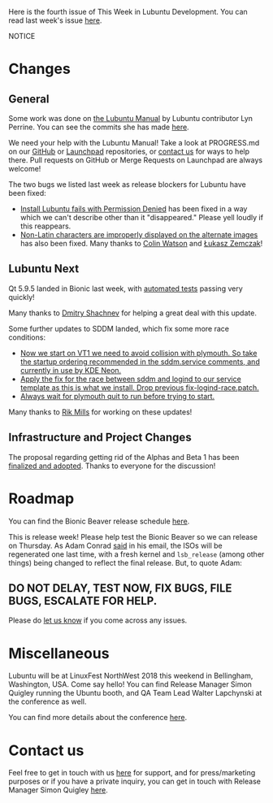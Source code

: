 Here is the fourth issue of This Week in Lubuntu Development. You can read last week's issue [here](https://lubuntu.me/this-week-in-lubuntu-development-3/).

NOTICE

# Changes

## General

Some work was done on [the Lubuntu Manual](https://manual.lubuntu.me/) by Lubuntu contributor Lyn Perrine. You can see the commits she has made [here](https://github.com/lubuntu-team/lubuntu-manual/compare/682d4f639f96c50f9f07a6c13a02b487fd87f8ea...72389683f21cb4d812fcf0b451d0e1fbc077ea82).

We need your help with the Lubuntu Manual! Take a look at PROGRESS.md on our [GitHub](https://github.com/lubuntu-team/lubuntu-manual) or [Launchpad](https://code.launchpad.net/~lubuntu-wiki-docs/lubuntu-manual/+git/lubuntu-manual) repositories, or [contact us](https://lubuntu.me/links/) for ways to help there. Pull requests on GitHub or Merge Requests on Launchpad are always welcome!

The two bugs we listed last week as release blockers for Lubuntu have been fixed:

 * [Install Lubuntu fails with Permission Denied](https://bugs.launchpad.net/bugs/1754174) has been fixed in a way which we can't describe other than it "disappeared." Please yell loudly if this reappears.
 * [Non-Latin characters are improperly displayed on the alternate images](https://bugs.launchpad.net/bugs/1754646) has also been fixed. Many thanks to [Colin Watson](https://launchpad.net/~cjwatson) and [Łukasz Zemczak](https://launchpad.net/~sil2100)!

## Lubuntu Next

Qt 5.9.5 landed in Bionic last week, with [automated tests](https://wiki.ubuntu.com/ProposedMigration) passing very quickly!

Many thanks to [Dmitry Shachnev](https://launchpad.net/~mitya57) for helping a great deal with this update.

Some further updates to SDDM landed, which fix some more race conditions:

 * [Now we start on VT1 we need to avoid collision with plymouth. So take the startup ordering recommended in the sddm.service comments, and currently in use by KDE Neon.](https://launchpad.net/ubuntu/+source/sddm/0.17.0-1ubuntu5)
 * [Apply the fix for the race between sddm and logind to our service template as this is what we install. Drop previous fix-logind-race.patch.](https://launchpad.net/ubuntu/+source/sddm/0.17.0-1ubuntu6)
 * [Always wait for plymouth quit to run before trying to start.](https://launchpad.net/ubuntu/+source/sddm/0.17.0-1ubuntu7)

Many thanks to [Rik Mills](https://launchpad.net/~rikmills) for working on these updates!

## Infrastructure and Project Changes

The proposal regarding getting rid of the Alphas and Beta 1 has been [finalized and adopted](https://lists.ubuntu.com/archives/ubuntu-release/2018-April/004434.html). Thanks to everyone for the discussion!

# Roadmap

You can find the Bionic Beaver release schedule [here](https://wiki.ubuntu.com/BionicBeaver/ReleaseSchedule).

This is release week! Please help test the Bionic Beaver so we can release on Thursday. As Adam Conrad [said](https://lists.ubuntu.com/archives/ubuntu-release/2018-April/004438.html) in his email, the ISOs will be regenerated one last time, with a fresh kernel and `lsb_release` (among other things) being changed to reflect the final release. But, to quote Adam:

## DO NOT DELAY, TEST NOW, FIX BUGS, FILE BUGS, ESCALATE FOR HELP.

Please do [let us know](https://lubuntu.me/links/) if you come across any issues.

# Miscellaneous

Lubuntu will be at LinuxFest NorthWest 2018 this weekend in Bellingham, Washington, USA. Come say hello! You can find Release Manager Simon Quigley running the Ubuntu booth, and QA Team Lead Walter Lapchynski at the conference as well.

You can find more details about the conference [here](https://linuxfestnorthwest.org/conferences/lfnw18).

# Contact us

Feel free to get in touch with us [here](https://lubuntu.me/links/) for support, and for press/marketing purposes or if you have a private inquiry, you can get in touch with Release Manager Simon Quigley [here](mailto:tsimonq2@lubuntu.me).
